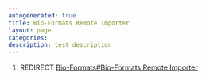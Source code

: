 ```yaml
---
autogenerated: true
title: Bio-Formats Remote Importer
layout: page
categories: 
description: test description
---
```


1.  REDIRECT [Bio-Formats\#Bio-Formats Remote Importer](Bio-Formats#Bio-Formats_Remote_Importer)
